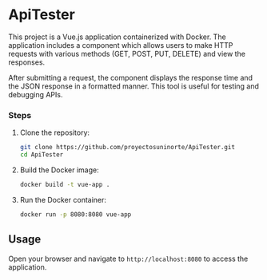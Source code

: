# ApiTester

This project is a Vue.js application containerized with Docker. The application includes a component which allows users to make HTTP requests with various methods (GET, POST, PUT, DELETE) and view the responses.

After submitting a request, the component displays the response time and the JSON response in a formatted manner. This tool is useful for testing and debugging APIs.

### Steps

1. Clone the repository:
    ```sh
    git clone https://github.com/proyectosuninorte/ApiTester.git
    cd ApiTester
    ```

2. Build the Docker image:
    ```sh
    docker build -t vue-app .
    ```

3. Run the Docker container:
    ```sh
    docker run -p 8080:8080 vue-app
    ```

## Usage

Open your browser and navigate to `http://localhost:8080` to access the application.